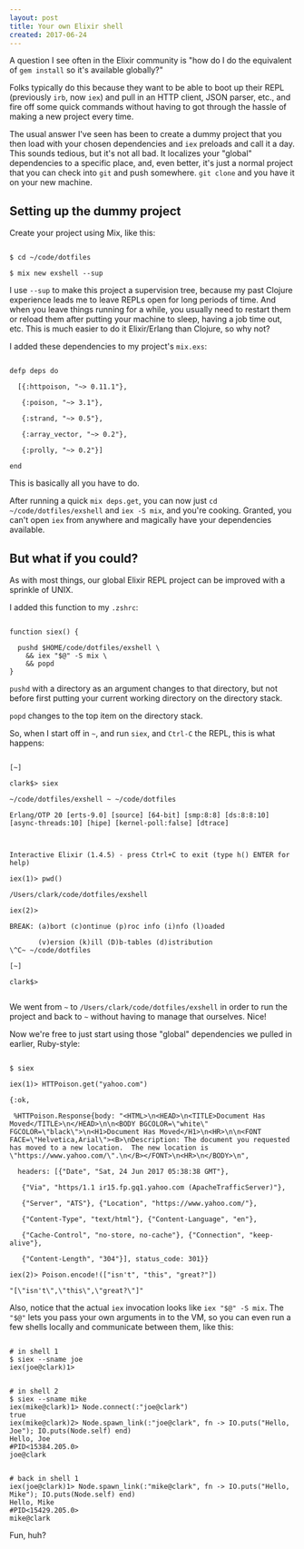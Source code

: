 ```yaml
---
layout: post
title: Your own Elixir shell
created: 2017-06-24
---
```


<link rel="stylesheet" href="https://cdnjs.cloudflare.com/ajax/libs/highlight.js/9.12.0/styles/default.min.css">
<script src="https://cdnjs.cloudflare.com/ajax/libs/highlight.js/9.12.0/highlight.min.js"></script>
<script src="https://cdnjs.cloudflare.com/ajax/libs/highlight.js/9.12.0/languages/elixir.min.js"></script>
<script src="https://cdnjs.cloudflare.com/ajax/libs/highlight.js/9.12.0/languages/shell.min.js"></script>
<script>hljs.initHighlightingOnLoad();</script>

A question I see often in the Elixir community is "how do I do the equivalent of `gem install` so it's available globally?"

Folks typically do this because they want to be able to boot up their REPL (previously `irb`, now `iex`) and pull in an HTTP client, JSON parser, etc., and fire off some quick commands without having to got through the hassle of making a new project every time.

The usual answer I've seen has been to create a dummy project that you then load with your chosen dependencies and `iex` preloads and call it a day. This sounds tedious, but it's not all bad. It localizes your "global" dependencies to a specific place, and, even better, it's just a normal project that you can check into `git` and push somewhere. `git clone` and you have it on your new machine.

## Setting up the dummy project

Create your project using Mix, like this:

<pre><code class="shell">
$ cd ~/code/dotfiles<br />
$ mix new exshell --sup
</code></pre>

I  use `--sup` to make this project a supervision tree, because my past Clojure experience leads me to leave REPLs open for long periods of time. And when you leave things running for a while, you usually need to restart them or reload them after putting your machine to sleep, having a job time out, etc. This is much easier to do it Elixir/Erlang than Clojure, so why not?

I added these dependencies to my project's `mix.exs`:

<pre><code class="elixir">
defp deps do<br />
  [{:httpoison, "~> 0.11.1"},<br />
   {:poison, "~> 3.1"},<br />
   {:strand, "~> 0.5"},<br />
   {:array_vector, "~> 0.2"},<br />
   {:prolly, "~> 0.2"}]<br />
end
</code></pre>

This is basically all you have to do.

After running a quick `mix deps.get`, you can now just `cd ~/code/dotfiles/exshell` and `iex -S mix`, and you're cooking. Granted, you can't open `iex` from anywhere and magically have your dependencies available.

## But what if you could?

As with most things, our global Elixir REPL project can be improved with a sprinkle of UNIX.

I added this function to my `.zshrc`:

<pre><code class="shell">
function siex() {<br />
  pushd $HOME/code/dotfiles/exshell \
    && iex "$@" -S mix \
    && popd
}
</code></pre>

`pushd` with a directory as an argument changes to that directory, but not before first putting your current working directory on the directory stack.

`popd` changes to the top item on the directory stack.

So, when I start off in `~`, and run `siex`, and `Ctrl-C` the REPL, this is what happens:

<pre><code class="shell">
[~]<br />
clark$> siex<br />
~/code/dotfiles/exshell ~ ~/code/dotfiles<br />
Erlang/OTP 20 [erts-9.0] [source] [64-bit] [smp:8:8] [ds:8:8:10] [async-threads:10] [hipe] [kernel-poll:false] [dtrace]<br />
<br />
Interactive Elixir (1.4.5) - press Ctrl+C to exit (type h() ENTER for help)<br />
iex(1)> pwd()<br />
/Users/clark/code/dotfiles/exshell<br />
iex(2)><br />
BREAK: (a)bort (c)ontinue (p)roc info (i)nfo (l)oaded<br />
       (v)ersion (k)ill (D)b-tables (d)istribution
\^C~ ~/code/dotfiles<br />
[~]<br />
clark$><br />
</code></pre>

We went from `~` to `/Users/clark/code/dotfiles/exshell` in order to run the project and back to `~` without having to manage that ourselves. Nice!

Now we're free to just start using those "global" dependencies we pulled in earlier, Ruby-style:

<pre><code class="shell">
$ siex<br />
iex(1)> HTTPoison.get("yahoo.com")<br />
{:ok,<br />
 %HTTPoison.Response{body: "&lt;HTML&gt;\n&lt;HEAD&gt;\n&lt;TITLE&gt;Document Has Moved&lt;/TITLE&gt;\n&lt;/HEAD&gt;\n\n&lt;BODY BGCOLOR=\&quot;white\&quot; FGCOLOR=\&quot;black\&quot;&gt;\n&lt;H1&gt;Document Has Moved&lt;/H1&gt;\n&lt;HR&gt;\n\n&lt;FONT FACE=\&quot;Helvetica,Arial\&quot;&gt;&lt;B&gt;\nDescription: The document you requested has moved to a new location.  The new location is \&quot;https://www.yahoo.com/\&quot;.\n&lt;/B&gt;&lt;/FONT&gt;\n&lt;HR&gt;\n&lt;/BODY&gt;\n",<br />
  headers: [{"Date", "Sat, 24 Jun 2017 05:38:38 GMT"},<br />
   {"Via", "https/1.1 ir15.fp.gq1.yahoo.com (ApacheTrafficServer)"},<br />
   {"Server", "ATS"}, {"Location", "https://www.yahoo.com/"},<br />
   {"Content-Type", "text/html"}, {"Content-Language", "en"},<br />
   {"Cache-Control", "no-store, no-cache"}, {"Connection", "keep-alive"},<br />
   {"Content-Length", "304"}], status_code: 301}}<br />
iex(2)> Poison.encode!(["isn't", "this", "great?"])<br />
"[\"isn't\",\"this\",\"great?\"]"
</code></pre>

Also, notice that the actual `iex` invocation looks like `iex "$@" -S mix`. The `"$@"` lets you pass your own arguments in to the VM, so you can even run a few shells locally and communicate between them, like this:

<pre><code class="shell">
# in shell 1
$ siex --sname joe
iex(joe@clark)1>
</code></pre>

<pre><code class="elixir">
# in shell 2
$ siex --sname mike
iex(mike@clark)1> Node.connect(:"joe@clark")
true
iex(mike@clark)2> Node.spawn_link(:"joe@clark", fn -> IO.puts("Hello, Joe"); IO.puts(Node.self) end)
Hello, Joe
#PID<15384.205.0>
joe@clark
</code></pre>

<pre><code class="elixir">
# back in shell 1
iex(joe@clark)1> Node.spawn_link(:"mike@clark", fn -> IO.puts("Hello, Mike"); IO.puts(Node.self) end)
Hello, Mike
#PID<15429.205.0>
mike@clark
</code></pre>

Fun, huh?
